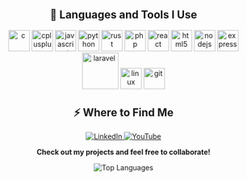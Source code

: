 <!-- Developer Profile -->

<!-- <h1 align="center">Hi 👋, I'm a passionate developer who loves to learn new things</h1> -->
<!-- <p align="center"><em>A passionate frontend developer</em></p> -->

<h2 align="center">🚀 Languages and Tools I Use</h2>
<p align="center">
  <img src="https://cdn.jsdelivr.net/gh/devicons/devicon/icons/c/c-original.svg" alt="c" width="42" height="42" />
  <img src="https://cdn.jsdelivr.net/gh/devicons/devicon/icons/cplusplus/cplusplus-original.svg" alt="cplusplus" width="42" height="42" />
  <img src="https://cdn.jsdelivr.net/gh/devicons/devicon/icons/javascript/javascript-original.svg" alt="javascript" width="42" height="42" />
  <img src="https://cdn.jsdelivr.net/gh/devicons/devicon/icons/python/python-original.svg" alt="python" width="42" height="42" />
<!--   <img src="https://cdn.jsdelivr.net/gh/devicons/devicon/icons/rust/rust-plain.svg" alt="rust" width="42" height="42" /> -->
  
  <img src="https://cdn.jsdelivr.net/gh/devicons/devicon@latest/icons/rust/rust-original.svg"  alt="rust" width="42" height="42"/>

          
      
  <img src="https://cdn.jsdelivr.net/gh/devicons/devicon/icons/php/php-original.svg" alt="php" width="42" height="42" />
  <img src="https://cdn.jsdelivr.net/gh/devicons/devicon/icons/react/react-original-wordmark.svg" alt="react" width="42" height="42" />
  <img src="https://cdn.jsdelivr.net/gh/devicons/devicon/icons/html5/html5-original-wordmark.svg" alt="html5" width="42" height="42" />
  <img src="https://cdn.jsdelivr.net/gh/devicons/devicon/icons/nodejs/nodejs-original-wordmark.svg" alt="nodejs" width="42" height="42" />
  <img src="https://cdn.jsdelivr.net/gh/devicons/devicon/icons/express/express-original-wordmark.svg" alt="express" width="42" height="42" />
  
  <img src="https://cdn.jsdelivr.net/gh/devicons/devicon@latest/icons/laravel/laravel-original-wordmark.svg" alt="laravel" width="72" height="72" />
  <img src="https://cdn.jsdelivr.net/gh/devicons/devicon/icons/linux/linux-original.svg" alt="linux" width="42" height="42" />
  <img src="https://cdn.jsdelivr.net/gh/devicons/devicon/icons/git/git-original.svg" alt="git" width="42" height="42" />
</p>

<h2 align="center">⚡️ Where to Find Me</h2>
<p align="center">
  <a target="_blank" href="https://www.linkedin.com/in/Nivesh%20Kumar">
    <img src="https://img.shields.io/badge/LinkedIn-0077B5?style=for-the-badge&logo=linkedin&logoColor=white" alt="LinkedIn" />
  </a>
  <a target="_blank" href="https://www.youtube.com/@Coderactive">
    <img src="https://img.shields.io/badge/YouTube-FF0000?style=for-the-badge&logo=youtube&logoColor=white" alt="YouTube" />
  </a>
</p>

<p align="center"><strong>Check out my projects and feel free to collaborate!</strong></p>

<p align="center">
<!--   <img src="https://github-readme-stats.vercel.app/api?username=Nivesh12345&show_icons=true&locale=en" alt="GitHub Stats" /> -->
<!--   <img src="https://github-readme-streak-stats.herokuapp.com/?user=Nivesh12345&" alt="GitHub Streak Stats" /> -->
  <img src="https://github-readme-stats.vercel.app/api/top-langs?username=Nivesh12345&show_icons=true&locale=en&layout=compact" alt="Top Languages" />
</p>
<!-- ![GitHub Snake Animation](https://github.com/Nivesh12345/Nivesh12345/blob/output/github-snake.svg) -->

